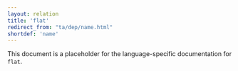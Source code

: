 ```yaml
---
layout: relation
title: 'flat'
redirect_from: "ta/dep/name.html"
shortdef: 'name'
---
```


This document is a placeholder for the language-specific documentation
for `flat`.
